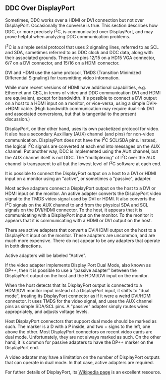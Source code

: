 ## DDC Over DisplayPort

Sometimes, DDC works over a HDMI or DVI connection but not over DisplayPort.  Occasionally the converse is true.
This section describes how DDC, or more precisely I<sup>2</sup>C, is communicated over DisplayPort, and may prove helpful when analyzing
DDC communication problems.

I<sup>2</sup>C is a simple serial protocol that uses 2 signaling lines, referred to as SCL and SDA, sometimes referred to as DDC clock and DDC data, along with their associated grounds.
These are pins 12/15 on a HD15 VGA connector, 6/7 on a DVI connector, and 15/16 on a HDMI connector. 

DVI and HDMI use the same protocol, TMDS (Transition Minimized Differential Signaling) for transmitting video information.   

While more recent versions of HDMI have additional capabilities, e.g. Ethernet and CEC, in terms of video and DDC communication DVI and HDMI are equivalent, 
except for bandwidth. It's possible to connect a DVI output on a host to a HDMI input on a monitor, or vice-versa,
using a simple DVI<->HDMI cable. (High bandwidth communication may require dual-link DVI and associated conversions, but that is tangential to the present discussion.)

DisplayPort, on ther other hand, uses its own packetized protocol for video.  It also has a secondary Auxilliary (AUX) channel (and pins) for non-video communication.  DisplayPort does not have the I<sup>2</sup>C SCL/SDA pins. Instead, the logical I<sup>2</sup>C signals are converted at each end into messages on the AUX channel. Put another way, 
DDC is implemented using  the AUX channel, but the AUX channel itself is not DDC. 
The "multiplexing" of I<sup>2</sup>C over the AUX channel is transparent to all but the lowest level of I<sup>2</sup>C software at each end.


It is possible to connect the DisplayPort output on a host to a DVI or HDMI input on a monitor using an "active", or sometimes a "passive", adapter. 

Most active adapters connect a DisplayPort output on the host to a DVI or HDMI input on the monitor. An active adapter converts the DisplayPort video
signal to the TMDS video signal used by DVI or HDMI. It also converts the I<sup>2</sup>C signals on the AUX channel to and from the physical SDA and SCL signals on 
the DVI/HDMI connector.  To the host, it appears that it is communicating with a DisplayPort input on the monitor. To the monitor it appears that 
it is communicating with a HDMI or DVI output on the host.

There are active adapters that convert a DVI/HDMI output on the host to a DisplayPort input on the monitor. These adapters are uncommon, and are 
much more expensive.  There do not appear to be any adapters that operate in both directions.

Active adapters will be labeled "Active".

If the video adapter implements Display Port Dual Mode, also known as DP++, then it is possible to use a "passive adapter" between the DisplayPort output on the host and the HDMI/DVI input on the monitor.

When the host detects that its DisplayPort output is connected to a HDMI/DVI monitor input instead of a DisplayPort input, 
it shifts to "dual mode", treating its DisplayPort connector as if it were a weird DVI/HDMI connector.  It uses TMDS for the video signal, and uses the AUX channel pins as simple SDA/SCL pins.
A "passive" adapter simply routes wires appropriately, and adjusts voltage levels.

Host DisplayPort connectors that support dual mode should be marked as such.  The marker is a D with a P inside, and two + signs to the left, one above the other. Most DisplayPort connectors on recent video cards are dual mode. Unfortunately, they are not always marked as such.  On the other hand, it is common for passive adapters to have the DP++ marker on the DisplayPort end.

<!--
Thunderbolt ports, which use the DisplayPort protocol for video signaling, support DP++ natively.
-->

A video adapter may have a limitation on the number of DisplayPort outputs that can operate in dual mode.  In that case, active adapters are required.

For futher details of DisplayPort, its <a href="https://en.wikipedia.org/wiki/DisplayPort">Wikipedia page</a> is an excellent resource.
